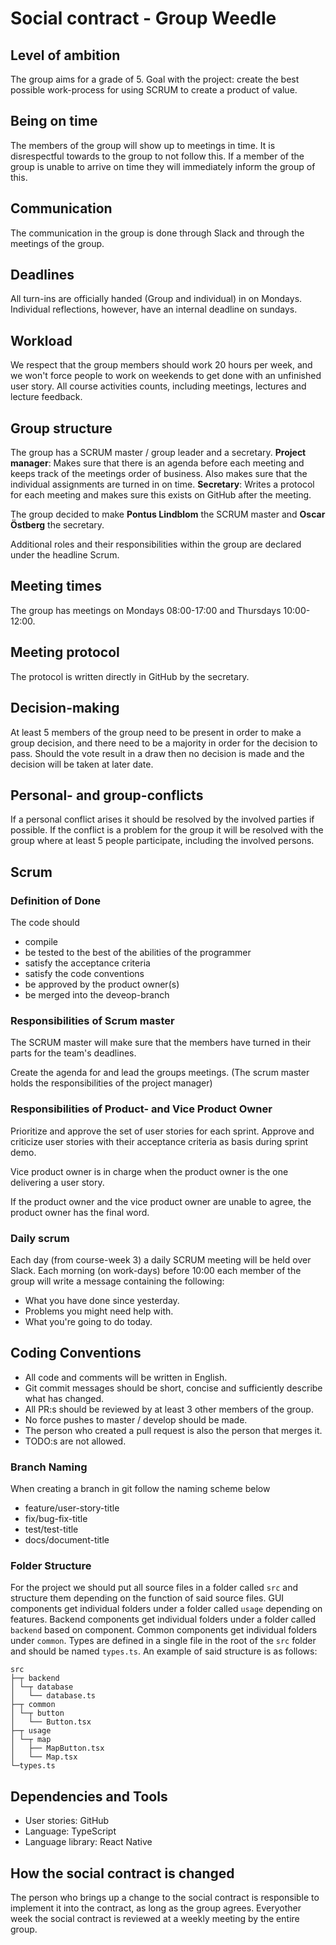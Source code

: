 # Social contract - Group Weedle

## Level of ambition

The group aims for a grade of 5.
Goal with the project: create the best possible work-process for using SCRUM to create a product of value.

## Being on time

The members of the group will show up to meetings in time. It is disrespectful towards to the group to not follow this. If a member of the group is unable to arrive on time they will immediately inform the group of this.

## Communication

The communication in the group is done through Slack and through the meetings of the group.

## Deadlines

All turn-ins are officially handed (Group and individual) in on Mondays. Individual reflections, however, have an internal deadline on sundays. 

## Workload

We respect that the group members should  work 20 hours per week, and we won't
force people to work on weekends to get done with an unfinished user story. All course
activities counts, including meetings, lectures and lecture feedback.

## Group structure

The group has a SCRUM master / group leader and a secretary.
**Project manager**: Makes sure that there is an agenda before each meeting and keeps track of the meetings order of business. Also makes sure that the individual assignments are turned in on time.
**Secretary**: Writes a protocol for each meeting and makes sure this exists on GitHub after the meeting.

The group decided to make **Pontus Lindblom** the SCRUM master and **Oscar Östberg** the secretary.

Additional roles and their responsibilities within the group are declared under the headline Scrum.

## Meeting times

The group has meetings on Mondays 08:00-17:00 and Thursdays 10:00-12:00.

## Meeting protocol

The protocol is written directly in GitHub by the secretary.

## Decision-making

At least 5 members of the group need to be present in order to make a group decision, and there need to be a majority in order for the decision to pass. Should the vote result in a draw then no decision is made and the decision will be taken at later date.

## Personal- and group-conflicts

If a personal conflict arises it should be resolved by the involved parties if possible. If the conflict is a problem for the group it will be resolved with the group where at least 5 people participate, including the involved persons.

## Scrum

### Definition of Done

The code should

- compile
- be tested to the best of the abilities of the programmer
- satisfy the acceptance criteria
- satisfy the code conventions
- be approved by the product owner(s)
- be merged into the deveop-branch

### Responsibilities of Scrum master

The SCRUM master will make sure that the members have turned in their parts for the team's deadlines.

Create the agenda for and lead the groups meetings. (The scrum master holds the responsibilities of the project manager)

### Responsibilities of Product- and Vice Product Owner

Prioritize and approve the set of user stories for each sprint. Approve and criticize user stories with their acceptance criteria as basis during sprint demo.

Vice product owner is in charge when the product owner is the one delivering a user story.

If the product owner and the vice product owner are unable to agree, the product owner has the final word.

### Daily scrum

Each day (from course-week 3) a daily SCRUM meeting will be held over Slack. Each morning (on work-days) before 10:00 each member of the group will write a message containing the following:

- What you have done since yesterday.
- Problems you might need help with.
- What you're going to do today.

## Coding Conventions

- All code and comments will be written in English.
- Git commit messages should be short, concise and sufficiently describe what has changed.
- All PR:s should be reviewed by at least 3 other members of the group.
- No force pushes to master / develop should be made.
- The person who created a pull request is also the person that merges it.
- TODO:s are not allowed.

### Branch Naming

When creating a branch in git follow the naming scheme below

- feature/user-story-title
- fix/bug-fix-title
- test/test-title
- docs/document-title

### Folder Structure

For the project we should put all source files in a folder called ``src`` and structure them depending on the function of said source files. GUI components get individual folders under a folder called ``usage`` depending on features. Backend components get individual folders under a folder called ``backend`` based on component. Common
components get individual folders under ``common``. Types are defined in a single file in the root of the ``src`` folder and should be named ``types.ts``. An example of said structure is as follows:

```Filesystem
src
├─┬ backend
│ └─┬ database
│   └── database.ts
├─┬ common
│ └─┬ button
│   └── Button.tsx
├─┬ usage
│ └─┬ map
│   ├── MapButton.tsx
│   └── Map.tsx
└─types.ts
```

## Dependencies and Tools

* User stories: GitHub
* Language: TypeScript
* Language library: React Native


## How the social contract is changed

The person who brings up a change to the social contract is responsible to implement it into the contract, as long as the group agrees. Everyother week the social contract is reviewed at a weekly meeting by the entire group. 

